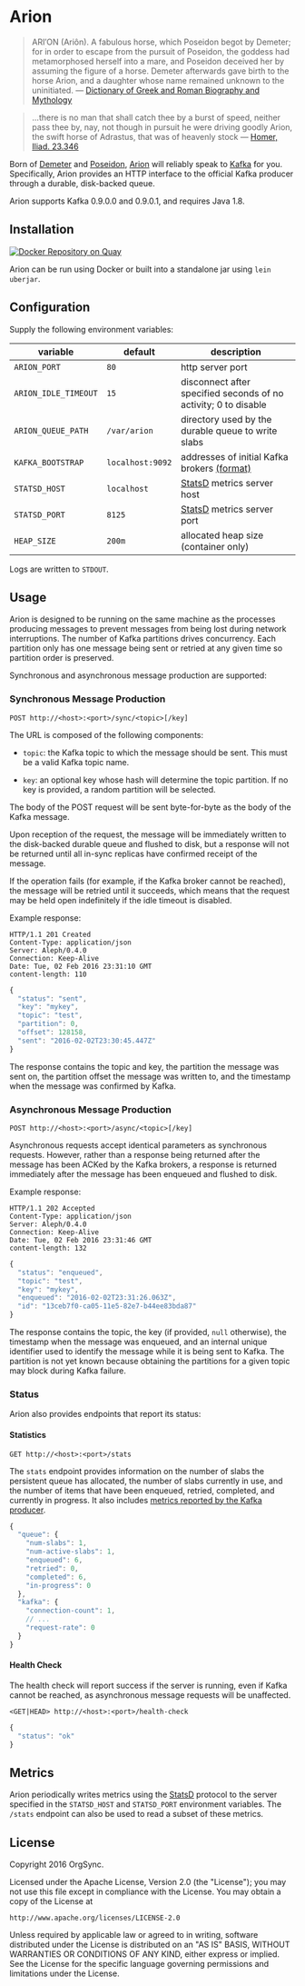 # Arion

> ARI′ON (Ariôn). A fabulous horse, which Poseidon begot by Demeter; for in
> order to escape from the pursuit of Poseidon, the goddess had metamorphosed
> herself into a mare, and Poseidon deceived her by assuming the figure of a
> horse. Demeter afterwards gave birth to the horse Arion, and a daughter
> whose name remained unknown to the uninitiated.
> — [Dictionary of Greek and Roman Biography and Mythology][DGRBM]

> ...there is no man that shall catch thee by a burst of speed, neither pass
> thee by, nay, not though in pursuit he were driving goodly Arion, the swift
> horse of Adrastus, that was of heavenly stock
> — [Homer, Iliad. 23.346][Homer]

Born of [Demeter][] and [Poseidon][], [Arion][] will reliably speak to
[Kafka][] for you. Specifically, Arion provides an HTTP interface to the
official Kafka producer through a durable, disk-backed queue.

Arion supports Kafka 0.9.0.0 and 0.9.0.1, and requires Java 1.8.

## Installation

[![Docker Repository on Quay](https://quay.io/repository/orgsync/arion/status?token=b21afbe2-abaa-4e76-8aec-f37b3a03ece5 "Docker Repository on Quay")](https://quay.io/repository/orgsync/arion)

Arion can be run using Docker or built into a standalone jar using
`lein uberjar`.

## Configuration

Supply the following environment variables:

|  variable | default |  description |
|-----------|---------|--------------|
|`ARION_PORT` | `80` | http server port |
|`ARION_IDLE_TIMEOUT` | `15` | disconnect after specified seconds of no activity; 0 to disable |
|`ARION_QUEUE_PATH` | `/var/arion` | directory used by the durable queue to write slabs |
|`KAFKA_BOOTSTRAP` | `localhost:9092` | addresses of initial Kafka brokers [(format)][boot] |
|`STATSD_HOST` | `localhost` | [StatsD][] metrics server host |
|`STATSD_PORT` | `8125` | [StatsD][] metrics server port |
| `HEAP_SIZE` | `200m` | allocated heap size (container only) |

Logs are written to `STDOUT`.

## Usage

Arion is designed to be running on the same machine as the processes
producing messages to prevent messages from being lost during network
interruptions. The number of Kafka partitions drives concurrency. Each
partition only has one message being sent or retried at any given time so
partition order is preserved.

Synchronous and asynchronous message production are supported:

### Synchronous Message Production

```
POST http://<host>:<port>/sync/<topic>[/key]
```

The URL is composed of the following components:

- `topic`: the Kafka topic to which the message should be sent. This must be
  a valid Kafka topic name.

- `key`: an optional key whose hash will determine the topic partition. If
  no key is provided, a random partition will be selected.

The body of the POST request will be sent byte-for-byte as the body of the
Kafka message.

Upon reception of the request, the message will be immediately written to the
disk-backed durable queue and flushed to disk, but a response will not be
returned until all in-sync replicas have confirmed receipt of the message.

If the operation fails (for example, if the Kafka broker cannot be reached), 
the message will be retried until it succeeds, which means that the request 
may be held open indefinitely if the idle timeout is disabled.

Example response:

```http
HTTP/1.1 201 Created
Content-Type: application/json
Server: Aleph/0.4.0
Connection: Keep-Alive
Date: Tue, 02 Feb 2016 23:31:10 GMT
content-length: 110
```

```js
{
  "status": "sent",
  "key": "mykey",
  "topic": "test",
  "partition": 0,
  "offset": 128158,
  "sent": "2016-02-02T23:30:45.447Z"
}
```

The response contains the topic and key, the partition the message was sent on,
the partition offset the message was written to, and the timestamp when the
message was confirmed by Kafka.

### Asynchronous Message Production

```
POST http://<host>:<port>/async/<topic>[/key]
```

Asynchronous requests accept identical parameters as synchronous requests.
However, rather than a response being returned after the message has been
ACKed by the Kafka brokers, a response is returned immediately after the
message has been enqueued and flushed to disk.

Example response:

```http
HTTP/1.1 202 Accepted
Content-Type: application/json
Server: Aleph/0.4.0
Connection: Keep-Alive
Date: Tue, 02 Feb 2016 23:31:46 GMT
content-length: 132
```

```js
{
  "status": "enqueued",
  "topic": "test",
  "key": "mykey",
  "enqueued": "2016-02-02T23:31:26.063Z",
  "id": "13ceb7f0-ca05-11e5-82e7-b44ee83bda87"
}
```

The response contains the topic, the key (if provided, `null` otherwise), the
timestamp when the message was enqueued, and an internal unique identifier
used to identify the message while it is being sent to Kafka. The partition
is not yet known because obtaining the partitions for a given topic may block
during Kafka failure.

### Status

Arion also provides endpoints that report its status:

#### Statistics

```
GET http://<host>:<port>/stats
```

The `stats` endpoint provides information on the number of slabs the
persistent queue has allocated, the number of slabs currently in use, and the
number of items that have been enqueued, retried, completed, and currently in
progress. It also includes [metrics reported by the Kafka producer][metrics].

```js
{
  "queue": {
    "num-slabs": 1,
    "num-active-slabs": 1,
    "enqueued": 6,
    "retried": 0,
    "completed": 6,
    "in-progress": 0
  },
  "kafka": {
    "connection-count": 1,
    // ...
    "request-rate": 0
  }
}
```

#### Health Check

The health check will report success if the server is running, even if Kafka
cannot be reached, as asynchronous message requests will be unaffected.

```
<GET|HEAD> http://<host>:<port>/health-check
```

```js
{
  "status": "ok"
}
```

## Metrics

Arion periodically writes metrics using the [StatsD][] protocol to the server
specified in the `STATSD_HOST` and `STATSD_PORT` environment variables. The
`/stats` endpoint can also be used to read a subset of these metrics.

## License

Copyright 2016 OrgSync.

Licensed under the Apache License, Version 2.0 (the "License");
you may not use this file except in compliance with the License.
You may obtain a copy of the License at

    http://www.apache.org/licenses/LICENSE-2.0

Unless required by applicable law or agreed to in writing, software
distributed under the License is distributed on an "AS IS" BASIS,
WITHOUT WARRANTIES OR CONDITIONS OF ANY KIND, either express or implied.
See the License for the specific language governing permissions and
limitations under the License.

[Arion]: https://en.wikipedia.org/wiki/Arion_(mythology)
[DGRBM]: http://www.theoi.com/Ther/HipposAreion.html
[Homer]: http://www.perseus.tufts.edu/hopper/text?doc=urn:cts:greekLit:tlg0012.tlg001.perseus-eng1:23.319-23.350
[Demeter]: https://en.wikipedia.org/wiki/Law_of_Demeter
[Poseidon]: https://github.com/bpot/poseidon
[Kafka]: http://kafka.apache.org
[boot]: http://kafka.apache.org/documentation.html#producerconfigs
[StatsD]: https://codeascraft.com/2011/02/15/measure-anything-measure-everything/
[metrics]: https://kafka.apache.org/090/javadoc/org/apache/kafka/clients/producer/Producer.html#metrics()
